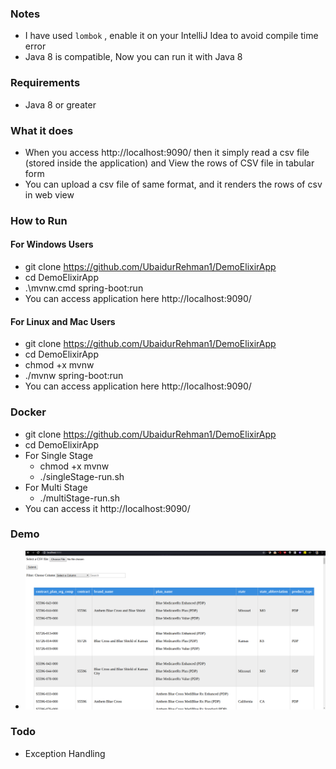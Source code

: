 ### Notes
- I have used ```lombok``` , enable it on your IntelliJ Idea to avoid compile time error
- Java 8 is compatible, Now you can run it with Java 8

### Requirements
- Java 8 or greater

### What it does
- When you access http://localhost:9090/ then it simply read a csv file (stored inside the application) and View the rows of CSV file in tabular form
- You can upload a csv file of same format, and it renders the rows of csv in web view 

### How to Run
#### For Windows Users
- git clone https://github.com/UbaidurRehman1/DemoElixirApp
- cd DemoElixirApp
- .\mvnw.cmd spring-boot:run
- You can access application here http://localhost:9090/


#### For Linux and Mac Users
- git clone https://github.com/UbaidurRehman1/DemoElixirApp
- cd DemoElixirApp
- chmod +x mvnw
- ./mvnw spring-boot:run
- You can access application here http://localhost:9090/


### Docker
- git clone https://github.com/UbaidurRehman1/DemoElixirApp
- cd DemoElixirApp
- For Single Stage 
    - chmod +x mvnw
    - ./singleStage-run.sh
- For Multi Stage
    - ./multiStage-run.sh
- You can access it http://localhost:9090/

### Demo
- ![](img/demo1.png)

### Todo
- Exception Handling